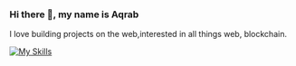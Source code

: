 ### Hi there 👋, **my name is Aqrab**
I love building projects on the web,interested in all things web, blockchain. 


[![My Skills](https://skillicons.dev/icons?i=html,css,js,react,nodejs,mongodb,express,redux,ts,graphql,solidity,postman,git,figma&perline=5)](https://skillicons.dev)



